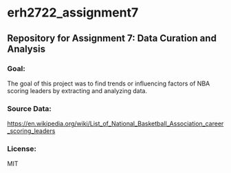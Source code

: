 # erh2722_assignment7
## Repository for Assignment 7: Data Curation and Analysis
### Goal:
The goal of this project was to find trends or influencing factors of NBA scoring leaders by extracting and analyzing data.
### Source Data:
https://en.wikipedia.org/wiki/List_of_National_Basketball_Association_career_scoring_leaders
### License:
MIT
